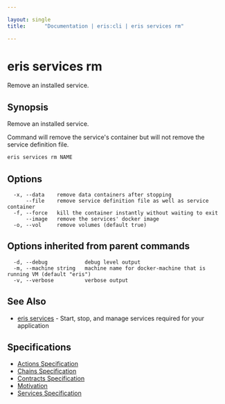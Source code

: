 ```yaml
---

layout: single
title:      "Documentation | eris:cli | eris services rm"

---
```


# eris services rm

Remove an installed service.

## Synopsis

Remove an installed service.

Command will remove the service's container but will not remove
the service definition file.

```bash
eris services rm NAME
```

## Options

```
  -x, --data    remove data containers after stopping
      --file    remove service definition file as well as service container
  -f, --force   kill the container instantly without waiting to exit
      --image   remove the services' docker image
  -o, --vol     remove volumes (default true)
```

## Options inherited from parent commands

```
  -d, --debug            debug level output
  -m, --machine string   machine name for docker-machine that is running VM (default "eris")
  -v, --verbose          verbose output
```

## See Also

* [eris services](/docs/documentation/cli/0.11.4/eris_services/)	 - Start, stop, and manage services required for your application

## Specifications

* [Actions Specification](/docs/documentation/cli/0.11.4/actions_specification/)
* [Chains Specification](/docs/documentation/cli/0.11.4/chains_specification/)
* [Contracts Specification](/docs/documentation/cli/0.11.4/contracts_specification/)
* [Motivation](/docs/documentation/cli/0.11.4/motivation/)
* [Services Specification](/docs/documentation/cli/0.11.4/services_specification/)

